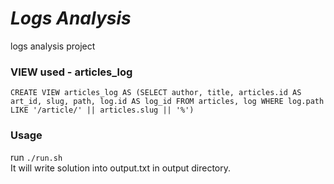 # _Logs Analysis_

logs analysis project

### VIEW used - articles_log
`CREATE VIEW articles_log AS (SELECT author, title, articles.id AS art_id, slug, path, log.id AS log_id FROM articles, log WHERE log.path LIKE '/article/' || articles.slug || '%')`

### Usage
run `./run.sh`<br>
It will write solution into output.txt in output directory.
